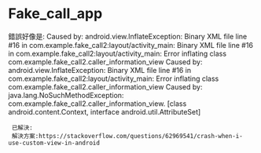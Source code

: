 # Fake_call_app
錯誤好像是:
Caused by: android.view.InflateException: Binary XML file line #16 in com.example.fake_call2:layout/activity_main: Binary XML file line #16 in com.example.fake_call2:layout/activity_main: Error inflating class com.example.fake_call2.caller_information_view
     Caused by: android.view.InflateException: Binary XML file line #16 in com.example.fake_call2:layout/activity_main: Error inflating class com.example.fake_call2.caller_information_view
     Caused by: java.lang.NoSuchMethodException: com.example.fake_call2.caller_information_view.<init> [class android.content.Context, interface android.util.AttributeSet]

     已解決:
     解決方案:https://stackoverflow.com/questions/62969541/crash-when-i-use-custom-view-in-android
